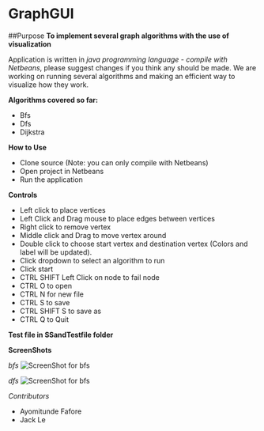 # GraphGUI
##Purpose
**To implement several graph algorithms with the use of visualization**

Application is written in *java programming language - compile with Netbeans*, please suggest changes if you think any should be made.
We are working on running several algorithms and making an efficient way to visualize how they work.

**Algorithms covered so far:** 
- Bfs
- Dfs
- Dijkstra

**How to Use**
- Clone source (Note: you can only compile with Netbeans)
- Open project in Netbeans
- Run the application

**Controls**
- Left click to place vertices
- Left Click and Drag mouse to place edges between vertices
- Right click to remove vertex
- Middle click and Drag to move vertex around
- Double click to choose start vertex and destination vertex (Colors and label will be updated).
- Click dropdown to select an algorithm to run
- Click start
- CTRL SHIFT Left Click on node to fail node
- CTRL O to open
- CTRL N for new file
- CTRL S to save
- CTRL SHIFT S to save as
- CTRL Q to Quit

**Test file in SSandTestfile folder**


**ScreenShots**

*bfs*
![ScreenShot for bfs](https://github.com/afafore1/GraphGUI/blob/master/SSandTestfile/bfs.PNG)

*dfs*
![ScreenShot for bfs](https://github.com/afafore1/GraphGUI/blob/master/SSandTestfile/dfs.PNG)





*Contributors*
- Ayomitunde Fafore
- Jack Le
